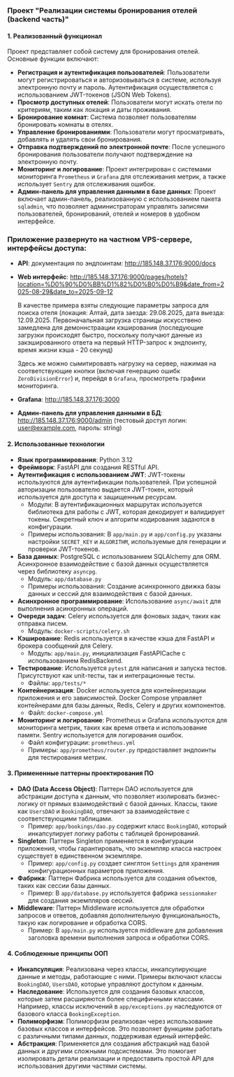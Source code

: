 ### Проект "Реализации системы бронирования отелей (backend часть)"

#### 1. Реализованный функционал
Проект представляет собой систему для бронирования отелей. Основные функции включают:

- **Регистрация и аутентификация пользователей**: Пользователи могут регистрироваться и авторизовываться в системе, используя электронную почту и пароль. Аутентификация осуществляется с использованием JWT-токенов (JSON Web Tokens).
- **Просмотр доступных отелей**: Пользователи могут искать отели по критериям, таким как локация и даты проживания.
- **Бронирование комнат**: Система позволяет пользователям бронировать комнаты в отелях.
- **Управление бронированиями**: Пользователи могут просматривать, добавлять и удалять свои бронирования.
- **Отправка подтверждений по электронной почте**: После успешного бронирования пользователи получают подтверждение на электронную почту.
- **Мониторинг и логирование**: Проект интегрирован с системами мониторинга `Prometheus` и `Grafana` для отслеживания метрик, а также использует `Sentry` для отслеживания ошибок.
- **Админ-панель для управления данными в базе данных**: Проект включает админ-панель, реализованную с использованием пакета `sqladmin`, что позволяет администраторам управлять записями пользователей, бронирований, отелей и номеров в удобном интерфейсе.

### Приложение развернуто на частном VPS-сервере, интерфейсы доступа:
- **API**: документация по эндпоинтам: http://185.148.37.176:9000/docs 
- **Web интерфейс**: http://185.148.37.176:9000/pages/hotels?location=%D0%90%D0%BB%D1%82%D0%B0%D0%B9&date_from=2025-08-29&date_to=2025-09-12
 
    В качестве примера взяты следующие параметры запроса для поиска отеля (локация: Алтай, дата заезда: 29.08.2025, дата выезда: 12.09.2025. Первоначальная загрузка страницы искусствено замедлена для демоннстраации кэширования (последующие загрузки происходят быстро, поскольку получают данные из закэшированного ответа на первый HTTP-запрос к эндпоинту, время жизни кэша - 20 секунд)
    
    Здесь же можно сымитировавть нагрузку на сервер, нажимая на соответствующие кнопки (включая генерацию ошибк `ZeroDivisionError`) и, перейдя в `Grafana`, просмотреть графики мониторинга.
- **Grafana**: http://185.148.37.176:3000
- **Админ-панель для управления данными в БД**: http://185.148.37.176:9000/admin (тестовый доступ логин: user@example.com, пароль: string)


#### 2. Использованные технологии

- **Язык программирования**: Python 3.12
- **Фреймворк**: FastAPI для создания RESTful API.
- **Аутентификация с использованием JWT**: JWT-токены используются для аутентификации пользователей. При успешной авторизации пользователю выдается JWT-токен, который используется для доступа к защищенным ресурсам.
  - Модули: В аутентификационных маршрутах используется библиотека для работы с JWT, которая декодирует и валидирует токены. Секретный ключ и алгоритм кодирования задаются в конфигурации.
  - Примеры использования: В `app/main.py` и `app/config.py` указаны настройки `SECRET_KEY` и `ALGORITHM`, используемые для генерации и проверки JWT-токенов.
- **База данных**: PostgreSQL с использованием SQLAlchemy для ORM. Асинхронное взаимодействие с базой данных осуществляется через библиотеку `asyncpg`.
  - Модуль: `app/database.py`
  - Примеры использования: Создание асинхронного движка базы данных и сессий для взаимодействия с базой данных.
- **Асинхронное программирование**: Использование `async/await` для выполнения асинхронных операций.
- **Очереди задач**: Celery используется для фоновых задач, таких как отправка писем.
  - Модуль: `docker-scripts/celery.sh`
- **Кэширование**: Redis используется в качестве кэша для FastAPI и брокера сообщений для Celery.
  - Модуль: `app/main.py`, инициализация FastAPICache с использованием RedisBackend.
- **Тестирование**: Используется `pytest` для написания и запуска тестов. Присутствуют как unit-тесты, так и интеграционные тесты.
  - Файлы: `app/tests/*`
- **Контейнеризация**: Docker используется для контейнеризации приложения и его зависимостей. Docker Compose управляет контейнерами для базы данных, Redis, Celery и других компонентов.
  - Файл: `docker-compose.yml`
- **Мониторинг и логирование**: Prometheus и Grafana используются для мониторинга метрик, таких как время ответа и использование памяти. Sentry используется для логирования ошибок.
  - Файл конфигурации: `prometheus.yml`
  - Примеры: `app/prometheus/router.py` предоставляет эндпоинты для тестирования метрик.

#### 3. Примененные паттерны проектирования ПО

- **DAO (Data Access Object)**: Паттерн DAO используется для абстракции доступа к данным, что позволяет изолировать бизнес-логику от прямых взаимодействий с базой данных. Классы, такие как `UsersDAO` и `BookingDAO`, отвечают за взаимодействие с соответствующими таблицами.
  - Пример: `app/bookings/dao.py` содержит класс `BookingDAO`, который инкапсулирует логику работы с таблицей бронирований.
- **Singleton**: Паттерн Singleton применяется в конфигурации приложения, чтобы гарантировать, что экземпляр класса настроек существует в единственном экземпляре.
  - Пример: `app/config.py` создает синглтон `Settings` для хранения конфигурационных параметров приложения.
- **Фабрика**: Паттерн Фабрика используется для создания объектов, таких как сессии базы данных.
  - Пример: В `app/database.py` используется фабрика `sessionmaker` для создания экземпляров сессий.
- **Middleware**: Паттерн Middleware используется для обработки запросов и ответов, добавляя дополнительную функциональность, такую как логирование и обработка CORS.
  - Пример: В `app/main.py` используется middleware для добавления заголовка времени выполнения запроса и обработки CORS.

#### 4. Соблюденные принципы ООП

- **Инкапсуляция**: Реализована через классы, инкапсулирующие данные и методы, работающие с ними. Примеры включают классы `BookingDAO`, `UsersDAO`, которые управляют доступом к данным.
- **Наследование**: Используется для создания базовых классов, которые затем расширяются более специфичными классами. Например, классы исключений в `app/exceptions.py` наследуются от базового класса `BookingException`.
- **Полиморфизм**: Полиморфизм реализован через использование базовых классов и интерфейсов. Это позволяет функциям работать с различными типами данных, поддерживая единый интерфейс.
- **Абстракция**: Применяется для создания абстракций над базой данных и другими сложными подсистемами. Это помогает изолировать детали реализации и предоставить простой API для использования другими частями системы.
